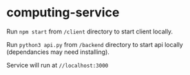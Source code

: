 # computing-service

Run `npm start` from `/client` directory to start client locally.

Run `python3 api.py` from `/backend` directory to start api locally (dependancies may need installing).

Service will run at `//localhost:3000`
